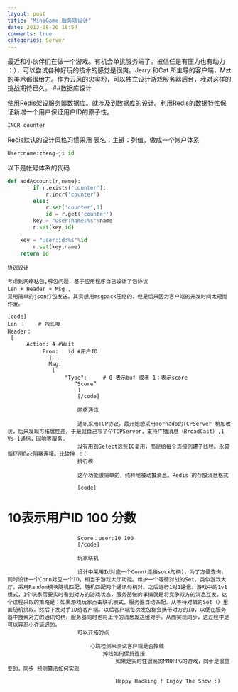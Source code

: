 ```yaml
---
layout: post
title: "MiniGame 服务端设计"
date: 2013-08-20 18:54
comments: true
categories: Server
---
```


  最近和小伙伴们在做一个游戏。有机会单挑服务端了。被信任是有压力也有动力 ：），可以尝试各种好玩的技术的感觉是很爽。Jerry 和Cat 所主导的客户端，Mzt的美术都很给力。作为云风的忠实粉，可以独立设计游戏服务器后台，我对这样的挑战期待已久。
##数据库设计

使用Redis架设服务器数据库。就涉及到数据库的设计。利用Redis的数据特性保证新增一个用户保证用户ID的原子性。

```python
INCR counter
```

Redis默认的设计风格习惯采用 表名：主键：列值。做成一个帐户体系

```python
User:name:zheng-ji id
```

以下是帐号体系的代码

``` python
def addAccount(r,name):
        if r.exists('counter'):
            r.incr('counter')
        else:
            r.set('counter',1)
            id = r.get('counter')
        key = "user:name:%s"%name
        r.set(key,id)

    key = "user:id:%s"%id
        r.set(key,name)
    return id
```
    协议设计

    考虑到网络粘包,解包问题，基于应用程序自己设计了包协议
    Len + Header + Msg ，
    采用简单的json打包发送。其实想用msgpack压缩的，但是后来因为客户端的开发时间太短而作废。

    [code]
    Len ：    # 包长度
    Header：
     [
          Action: 4 #Wait
               From:   id #用户ID
                 ]
                 Msg:
                  [
                      "Type":     # 0 表示buf 或者 1：表示score
                         “Score”
                          ]
                          [/code]

                          网络通讯

                          通讯采用TCP协议。最开始想采用Tornado的TCPServer 稍加改装，后来发现可拓展性差，于是就自己写了个TCPServer，支持广播消息（BroadCast）,1 Vs 1通信，回响等服务.
                          没有用到Select这些IO复用，而是给每个连接创建子线程。永真循环用Rec阻塞连接。比较挫 ：（
                          排行榜

                          这个功能很简单的，纯粹地被动推消息。Redis 的存放消息格式

                          [code]
# 10表示用户ID 100 分数
                          Score：user:10 100
                          [/code]

                          玩家联机

                          设计中采用Id对应一个Conn(连接sock句柄)，为了方便查询，同时设计一个Conn对应一个ID，相当于游戏大厅功能。维护一个等待对战的Set，类似游戏大厅，采用Random模块随机匹配，随机匹配两个通讯句柄对。之后进行1对1通信。游戏中的1v1模式，1个玩家需要实时看到对方的游戏状态，服务器做的事情就是将竞争双方的消息互发。这个过程采取的策略是：如果游戏玩家点击联机模式，服务器自动匹配。从等待对战的Set（）里面随机挑取。然后下发对手ID给客户端。以后客户端每次发包都会携带对方的ID，以便在服务器中搜索对方的通讯句柄，服务器同时也将上传的消息发送给对手。从而实现同步，这过程中是可以容忍小许延迟的。
                          可以开拓的点

                              心跳检测来测试客户端是否掉线
                                  掉线如何保持连接
                                      如果是实时性很高的MMORPG的游戏，同步是很重要的，同步 预测算法如何实现

                                      Happy Hacking ! Enjoy The Show :)
